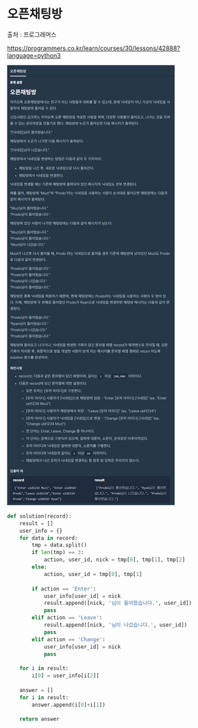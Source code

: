 # 오픈채팅방

출처 : 프로그래머스

https://programmers.co.kr/learn/courses/30/lessons/42888?language=python3

![오픈채팅방](오픈채팅방.assets/오픈채팅방.png)

```python
def solution(record):
    result = []
    user_info = {}
    for data in record:
        tmp = data.split()
        if len(tmp) == 3:
            action, user_id, nick = tmp[0], tmp[1], tmp[2]
        else:
            action, user_id = tmp[0], tmp[1]

        if action == 'Enter':
            user_info[user_id] = nick
            result.append([nick, '님이 들어왔습니다.', user_id])
            pass
        elif action == 'Leave':
            result.append([nick, '님이 나갔습니다.', user_id])
            pass
        elif action == 'Change':
            user_info[user_id] = nick
            pass

    for i in result:
        i[0] = user_info[i[2]]

    answer = []
    for i in result:
        answer.append(i[0]+i[1])

    return answer
```

